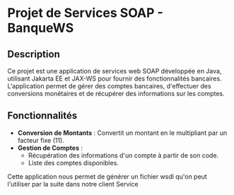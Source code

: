 # Projet de Services SOAP - BanqueWS

## Description
Ce projet est une application de services web SOAP développée en Java, utilisant Jakarta EE et JAX-WS pour fournir des fonctionnalités bancaires. L'application permet de gérer des comptes bancaires, d'effectuer des conversions monétaires et de récupérer des informations sur les comptes.

## Fonctionnalités
- **Conversion de Montants** : Convertit un montant en le multipliant par un facteur fixe (11).
- **Gestion de Comptes** :
  - Récupération des informations d'un compte à partir de son code.
  - Liste des comptes disponibles.

Cette application nous permet de générer un fichier wsdl qu'on peut l'utiliser par la suite dans notre client Service 
